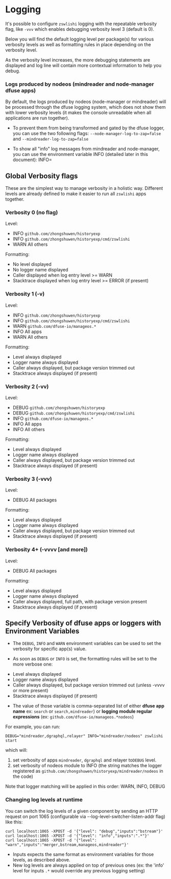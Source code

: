 # Logging

It's possible to configure `zswlishi` logging with the repeatable
verbosity flag, like `-vvv` which enables debugging verbosity level
3 (default is 0).

Below you will find the default logging level per package(s) for various verbosity
levels as well as formatting rules in place depending on the verbosity level.

As the verbosity level increases, the more debugging statements are displayed 
and log line will contain more contextual information to help you debug.

### Logs produced by nodeos (mindreader and node-manager dfuse apps)

By default, the logs produced by nodeos (node-manager or mindreader) will be 
processed through the dfuse logging system, which does not show them with lower 
verbosity levels (it makes the console unreadable when all applications are run together).

* To prevent them from being transformed and gated by the dfuse logger, you can use the two following flags:
  `--node-manager-log-to-zap=false` and `--mindreader-log-to-zap=false`

* To show all "info" log messages from mindreader and node-manager, you can 
use the environment variable INFO (detailed later in this document): INFO=

## Global Verbosity flags

These are the simplest way to manage verbosity in a holistic way.
Different levels are already defined to make it easier to run all
`zswlishi` apps together.

### Verbosity 0 (no flag)

Level:

- INFO `github.com/zhongshuwen/historyexp`
- INFO `github.com/zhongshuwen/historyexp/cmd/zswlishi`
- WARN All others

Formatting:

- No level displayed
- No logger name displayed
- Caller displayed when log entry level >= WARN
- Stacktrace displayed when log entry level >= ERROR (if present)

### Verbosity 1 (-v)

Level:

- INFO `github.com/zhongshuwen/historyexp`
- INFO `github.com/zhongshuwen/historyexp/cmd/zswlishi`
- WARN `github.com/dfuse-io/manageos.*`
- INFO All apps
- WARN All others

Formatting:

- Level always displayed
- Logger name always displayed
- Caller always displayed, but package version trimmed out
- Stacktrace always displayed (if present)

### Verbosity 2 (-vv)

Level:

- DEBUG `github.com/zhongshuwen/historyexp`
- DEBUG `github.com/zhongshuwen/historyexp/cmd/zswlishi`
- INFO `github.com/dfuse-io/manageos.*`
- INFO All apps
- INFO All others

Formatting:

- Level always displayed
- Logger name always displayed
- Caller always displayed, but package version trimmed out
- Stacktrace always displayed (if present)

### Verbosity 3 (-vvv)

Level:

- DEBUG All packages

Formatting:

- Level always displayed
- Logger name always displayed
- Caller always displayed, but package version trimmed out
- Stacktrace always displayed (if present)

### Verbosity 4+ (-vvvv [and more])

Level:

- DEBUG All packages

Formatting:

- Level always displayed
- Logger name always displayed
- Caller always displayed, full path, with package version present
- Stacktrace always displayed (if present)

## Specify Verbosity of dfuse apps or loggers with Environment Variables

* The `DEBUG`, `INFO` and `WARN` environment variables can be used to set the verbosity for specific app(s) value.

* As soon as `DEBUG` or `INFO` is set, the formatting rules will be set to the more verbose one:
- Level always displayed
- Logger name always displayed
- Caller always displayed, but package version trimmed out (unless -vvvv or more present)
- Stacktrace always displayed (if present)

* The value of those variable is comma-separated list of either **dfuse app name** ex: `search` or `search,mindreader`) or **logging module regular expressions** (ex: `github.com/dfuse-io/manageos.*nodeos`)

For example, you can run:

```
DEBUG="mindreader,dgraphql,relayer" INFO="mindreader/nodeos" zswlishi start
```

which will:
1. set verbosity of apps `mindreader`, `dgraphql` and relayer to`DEBUG` level.
2. set verbosity of nodeos module to INFO (the string matches the logger registered as `github.com/zhongshuwen/historyexp/mindreader/nodeos` in the code)

Note that logger matching will be applied in this order: WARN, INFO, DEBUG

### Changing log levels at runtime

You can switch the log levels of a given component by sending an HTTP request on port 1065 (configurable via --log-level-switcher-listen-addr flag) like this:

```
curl localhost:1065 -XPOST -d '{"level": "debug","inputs":"bstream"}'
curl localhost:1065 -XPOST -d '{"level": "info","inputs":".*"}'
curl localhost:1065 -XPOST -d '{"level": "warn","inputs":"merger,bstream,manageos,mindreader"}'
```

* Inputs expects the same format as environment variables for those levels, as described above.
* New log levels are always applied on top of previous ones (ex: the 'info' level for inputs `.*` would override any previous logging setting)

